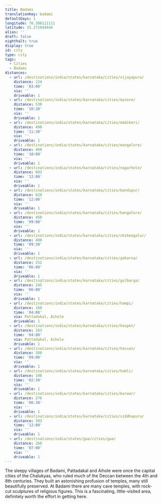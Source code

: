```yaml
---
title: Badami
translationKey: badami
defaultDays: 1
longitude: 76.386111111
latitude: 15.271944444
alias: ''
draft: false
nighthalt: true
display: true
id: city
type: city
tags:
  - Cities
  - Badami
distances:
  - url: /destinations/india/states/karnataka/cities/vijayapura/
    distance: 124
    time: '03:00'
    via: ''
    driveable: 1
  - url: /destinations/india/states/karnataka/cities/mysore/
    distance: 530
    time: '10:30'
    via: ''
    driveable: 1
  - url: /destinations/india/states/karnataka/cities/madikeri/
    distance: 490
    time: '11:30'
    via: ''
    driveable: 1
  - url: /destinations/india/states/karnataka/cities/mangalore/
    distance: 460
    time: '10:00'
    via: ''
    driveable: 1
  - url: /destinations/india/states/karnataka/cities/nagarhole/
    distance: 603
    time: '12:00'
    via: ''
    driveable: 1
  - url: /destinations/india/states/karnataka/cities/bandipur/
    distance: 620
    time: '12:00'
    via: ''
    driveable: 1
  - url: /destinations/india/states/karnataka/cities/bangalore/
    distance: 450
    time: '09:00'
    via: ''
    driveable: 1
  - url: /destinations/india/states/karnataka/cities/chikmagalur/
    distance: 400
    time: '09:30'
    via: ''
    driveable: 1
  - url: /destinations/india/states/karnataka/cities/gokarna/
    distance: 252
    time: '06:00'
    via: ''
    driveable: 1
  - url: /destinations/india/states/karnataka/cities/gulbarga/
    distance: 245
    time: '06:00'
    via: ''
    driveable: 1
  - url: /destinations/india/states/karnataka/cities/hampi/
    distance: 160
    time: '04:00'
    via: Pattadakal, Aihole
    driveable: 1
  - url: /destinations/india/states/karnataka/cities/hospet/
    distance: 163
    time: '04:00'
    via: Pattadakal, Aihole
    driveable: 1
  - url: /destinations/india/states/karnataka/cities/hassan/
    distance: 388
    time: '09:00'
    via: ''
    driveable: 1
  - url: /destinations/india/states/karnataka/cities/hubli/
    distance: 108
    time: '02:30'
    via: ''
    driveable: 1
  - url: /destinations/india/states/karnataka/cities/karwar/
    distance: 276
    time: '06:30'
    via: ''
    driveable: 1
  - url: /destinations/india/states/karnataka/cities/siddhapura/
    distance: 503
    time: '12:00'
    via: ''
    driveable: 1
  - url: /destinations/india/states/goa/cities/goa/
    distance: 260
    time: '07:00'
    via: ''
    driveable: 1
---
```
























































































































The sleepy villages of Badami, Pattadakal and Aihole were once the capital cities of the Chalukyas, who ruled much of the Deccan between the 4th and 8th centuries. They built an astonishing profusion of temples, many still beautifully preserved. At Badami there are many cave temples, with rock-cut sculptures of religious figures. This is a fascinating, little-visited area, definitely worth the effort in getting here.